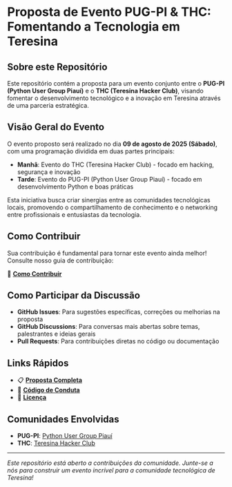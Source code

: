 # Proposta de Evento PUG-PI & THC: Fomentando a Tecnologia em Teresina

## Sobre este Repositório

Este repositório contém a proposta para um evento conjunto entre o **PUG-PI (Python User Group Piauí)** e o **THC (Teresina Hacker Club)**, visando fomentar o desenvolvimento tecnológico e a inovação em Teresina através de uma parceria estratégica.

## Visão Geral do Evento

O evento proposto será realizado no dia **09 de agosto de 2025 (Sábado)**, com uma programação dividida em duas partes principais:

- **Manhã**: Evento do THC (Teresina Hacker Club) - focado em hacking, segurança e inovação
- **Tarde**: Evento do PUG-PI (Python User Group Piauí) - focado em desenvolvimento Python e boas práticas

Esta iniciativa busca criar sinergias entre as comunidades tecnológicas locais, promovendo o compartilhamento de conhecimento e o networking entre profissionais e entusiastas da tecnologia.

## Como Contribuir

Sua contribuição é fundamental para tornar este evento ainda melhor! Consulte nosso guia de contribuição:

📖 **[Como Contribuir](CONTRIBUINDO.md)**

## Como Participar da Discussão

- **GitHub Issues**: Para sugestões específicas, correções ou melhorias na proposta
- **GitHub Discussions**: Para conversas mais abertas sobre temas, palestrantes e ideias gerais
- **Pull Requests**: Para contribuições diretas no código ou documentação

## Links Rápidos

- 📋 **[Proposta Completa](PROPOSTA.md)**
- 🤝 **[Código de Conduta](CODIGO_CONDUTA.md)**
- 📄 **[Licença](LICENCA.md)**

## Comunidades Envolvidas

- **PUG-PI**: [Python User Group Piauí](https://tr.ee/O7yp1RSFuB)
- **THC**: [Teresina Hacker Club](https://site.teresinahacker.club/)

---

*Este repositório está aberto a contribuições da comunidade. Junte-se a nós para construir um evento incrível para a comunidade tecnológica de Teresina!* 